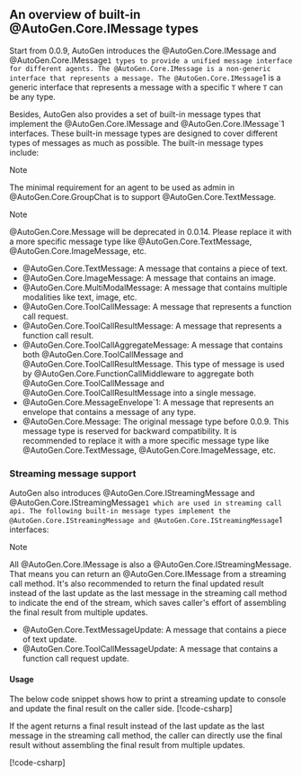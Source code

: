 ## An overview of built-in @AutoGen.Core.IMessage types

Start from 0.0.9, AutoGen introduces the @AutoGen.Core.IMessage and @AutoGen.Core.IMessage`1 types to provide a unified message interface for different agents. The @AutoGen.Core.IMessage is a non-generic interface that represents a message. The @AutoGen.Core.IMessage`1 is a generic interface that represents a message with a specific `T` where `T` can be any type.

Besides, AutoGen also provides a set of built-in message types that implement the @AutoGen.Core.IMessage and @AutoGen.Core.IMessage`1 interfaces. These built-in message types are designed to cover different types of messages as much as possible. The built-in message types include:

> [!NOTE]
> The minimal requirement for an agent to be used as admin in @AutoGen.Core.GroupChat is to support @AutoGen.Core.TextMessage.

> [!NOTE]
> @AutoGen.Core.Message will be deprecated in 0.0.14. Please replace it with a more specific message type like @AutoGen.Core.TextMessage, @AutoGen.Core.ImageMessage, etc.

- @AutoGen.Core.TextMessage: A message that contains a piece of text.
- @AutoGen.Core.ImageMessage: A message that contains an image.
- @AutoGen.Core.MultiModalMessage: A message that contains multiple modalities like text, image, etc.
- @AutoGen.Core.ToolCallMessage: A message that represents a function call request.
- @AutoGen.Core.ToolCallResultMessage: A message that represents a function call result.
- @AutoGen.Core.ToolCallAggregateMessage: A message that contains both @AutoGen.Core.ToolCallMessage and @AutoGen.Core.ToolCallResultMessage. This type of message is used by @AutoGen.Core.FunctionCallMiddleware to aggregate both @AutoGen.Core.ToolCallMessage and @AutoGen.Core.ToolCallResultMessage into a single message.
- @AutoGen.Core.MessageEnvelope`1: A message that represents an envelope that contains a message of any type.
- @AutoGen.Core.Message: The original message type before 0.0.9. This message type is reserved for backward compatibility. It is recommended to replace it with a more specific message type like @AutoGen.Core.TextMessage, @AutoGen.Core.ImageMessage, etc.

### Streaming message support
AutoGen also introduces @AutoGen.Core.IStreamingMessage and @AutoGen.Core.IStreamingMessage`1 which are used in streaming call api. The following built-in message types implement the @AutoGen.Core.IStreamingMessage and @AutoGen.Core.IStreamingMessage`1 interfaces:

> [!NOTE]
> All @AutoGen.Core.IMessage is also a @AutoGen.Core.IStreamingMessage. That means you can return an @AutoGen.Core.IMessage from a streaming call method. It's also recommended to return the final updated result instead of the last update as the last message in the streaming call method to indicate the end of the stream, which saves caller's effort of assembling the final result from multiple updates. 
- @AutoGen.Core.TextMessageUpdate: A message that contains a piece of text update.
- @AutoGen.Core.ToolCallMessageUpdate: A message that contains a function call request update.

#### Usage

The below code snippet shows how to print a streaming update to console and update the final result on the caller side.
[!code-csharp[](../../sample/AutoGen.BasicSamples/CodeSnippet/BuildInMessageCodeSnippet.cs?name=StreamingCallCodeSnippet)]

If the agent returns a final result instead of the last update as the last message in the streaming call method, the caller can directly use the final result without assembling the final result from multiple updates.

[!code-csharp[](../../sample/AutoGen.BasicSamples/CodeSnippet/BuildInMessageCodeSnippet.cs?name=StreamingCallWithFinalMessage)]
